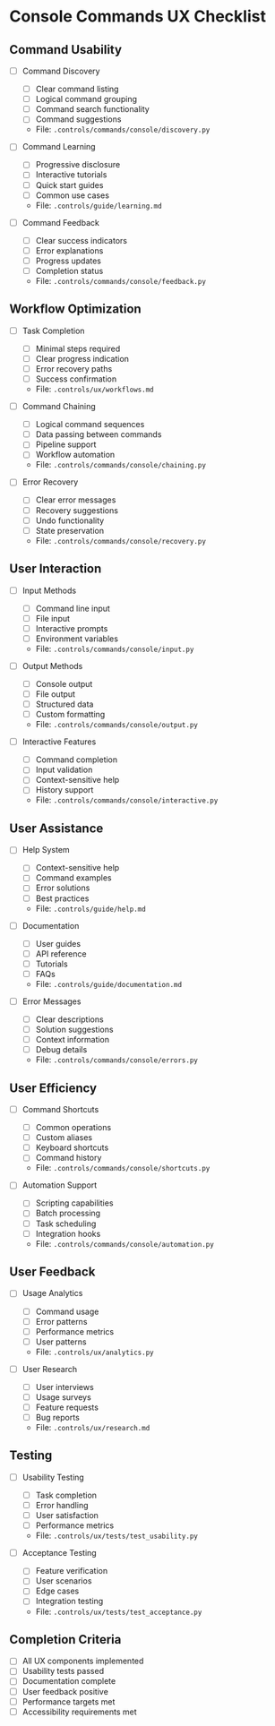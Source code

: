# Console Commands UX Checklist

## Command Usability
- [ ] Command Discovery
  - [ ] Clear command listing
  - [ ] Logical command grouping
  - [ ] Command search functionality
  - [ ] Command suggestions
  - File: `.controls/commands/console/discovery.py`

- [ ] Command Learning
  - [ ] Progressive disclosure
  - [ ] Interactive tutorials
  - [ ] Quick start guides
  - [ ] Common use cases
  - File: `.controls/guide/learning.md`

- [ ] Command Feedback
  - [ ] Clear success indicators
  - [ ] Error explanations
  - [ ] Progress updates
  - [ ] Completion status
  - File: `.controls/commands/console/feedback.py`

## Workflow Optimization
- [ ] Task Completion
  - [ ] Minimal steps required
  - [ ] Clear progress indication
  - [ ] Error recovery paths
  - [ ] Success confirmation
  - File: `.controls/ux/workflows.md`

- [ ] Command Chaining
  - [ ] Logical command sequences
  - [ ] Data passing between commands
  - [ ] Pipeline support
  - [ ] Workflow automation
  - File: `.controls/commands/console/chaining.py`

- [ ] Error Recovery
  - [ ] Clear error messages
  - [ ] Recovery suggestions
  - [ ] Undo functionality
  - [ ] State preservation
  - File: `.controls/commands/console/recovery.py`

## User Interaction
- [ ] Input Methods
  - [ ] Command line input
  - [ ] File input
  - [ ] Interactive prompts
  - [ ] Environment variables
  - File: `.controls/commands/console/input.py`

- [ ] Output Methods
  - [ ] Console output
  - [ ] File output
  - [ ] Structured data
  - [ ] Custom formatting
  - File: `.controls/commands/console/output.py`

- [ ] Interactive Features
  - [ ] Command completion
  - [ ] Input validation
  - [ ] Context-sensitive help
  - [ ] History support
  - File: `.controls/commands/console/interactive.py`

## User Assistance
- [ ] Help System
  - [ ] Context-sensitive help
  - [ ] Command examples
  - [ ] Error solutions
  - [ ] Best practices
  - File: `.controls/guide/help.md`

- [ ] Documentation
  - [ ] User guides
  - [ ] API reference
  - [ ] Tutorials
  - [ ] FAQs
  - File: `.controls/guide/documentation.md`

- [ ] Error Messages
  - [ ] Clear descriptions
  - [ ] Solution suggestions
  - [ ] Context information
  - [ ] Debug details
  - File: `.controls/commands/console/errors.py`

## User Efficiency
- [ ] Command Shortcuts
  - [ ] Common operations
  - [ ] Custom aliases
  - [ ] Keyboard shortcuts
  - [ ] Command history
  - File: `.controls/commands/console/shortcuts.py`

- [ ] Automation Support
  - [ ] Scripting capabilities
  - [ ] Batch processing
  - [ ] Task scheduling
  - [ ] Integration hooks
  - File: `.controls/commands/console/automation.py`

## User Feedback
- [ ] Usage Analytics
  - [ ] Command usage
  - [ ] Error patterns
  - [ ] Performance metrics
  - [ ] User patterns
  - File: `.controls/ux/analytics.py`

- [ ] User Research
  - [ ] User interviews
  - [ ] Usage surveys
  - [ ] Feature requests
  - [ ] Bug reports
  - File: `.controls/ux/research.md`

## Testing
- [ ] Usability Testing
  - [ ] Task completion
  - [ ] Error handling
  - [ ] User satisfaction
  - [ ] Performance metrics
  - File: `.controls/ux/tests/test_usability.py`

- [ ] Acceptance Testing
  - [ ] Feature verification
  - [ ] User scenarios
  - [ ] Edge cases
  - [ ] Integration testing
  - File: `.controls/ux/tests/test_acceptance.py`

## Completion Criteria
- [ ] All UX components implemented
- [ ] Usability tests passed
- [ ] Documentation complete
- [ ] User feedback positive
- [ ] Performance targets met
- [ ] Accessibility requirements met 